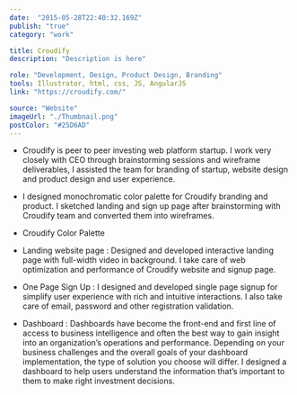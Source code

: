 ```yaml
---
date:  "2015-05-28T22:40:32.169Z"
publish: "true" 
category: "work"

title: Croudify
description: "Description is here"

role: "Development, Design, Product Design, Branding"
tools: Illustrator, html, css, JS, AngularJS
link: "https://croudify.com/" 

source: "Website"
imageUrl: "./Thumbnail.png"
postColor: "#25D6AD"
---
```


- Croudify is peer to peer investing web platform startup. I work very closely with CEO through brainstorming sessions and wireframe deliverables, I assisted the team for branding of startup, website design and product design and user experience.

- I designed monochromatic color palette for Croudify branding and product. I sketched landing and sign up page after brainstorming with Croudify team and converted them into wireframes.

- Croudify Color Palette

- Landing website page : Designed and developed interactive landing page with full-width video in background. I take care of web optimization and performance of Croudify website and signup page.

- One Page Sign Up : I designed and developed single page signup for simplify user experience with rich and intuitive interactions. I also take care of email, password and other registration validation.

- Dashboard : Dashboards have become the front-end and first line of access to business intelligence and often the best way to gain insight into an organization’s operations and performance. Depending on your business challenges and the overall goals of your dashboard implementation, the type of solution you choose will differ. I designed a dashboard to help users understand the information that’s important to them to make right investment decisions. 
